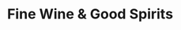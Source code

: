 ---
title: "Fine Wine & Good Spirits"
url: /erie/fine-wine-und-good-spirits-liberty-street/
shop: Spirituosen
---